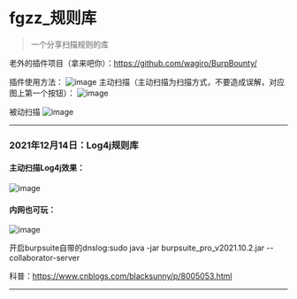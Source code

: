 # fgzz_规则库
> 一个分享扫描规则的库

老外的插件项目（拿来吧你）：https://github.com/wagiro/BurpBounty/

插件使用方法：
![image](https://user-images.githubusercontent.com/35132751/145958377-cf2daf5c-78ff-4ae8-aad2-6fd24c6ee024.png)
主动扫描（主动扫描为扫描方式，不要造成误解，对应图上第一个按钮）：
![image](https://user-images.githubusercontent.com/35132751/145958686-c422d856-6c9e-4b66-81c3-005fbbb17da0.png)

被动扫描
![image](https://user-images.githubusercontent.com/35132751/146002285-844a1210-38cd-4a35-8217-d7aca93dfd41.png)

---

### 2021年12月14日：Log4j规则库
#### 主动扫描Log4j效果：

![image](https://user-images.githubusercontent.com/35132751/145957731-d31fbc36-c31d-406a-a92e-6f703129ec13.png)

#### 内网也可玩：

![image](https://user-images.githubusercontent.com/35132751/145965510-ba1b51e2-5bd3-4062-966a-6081a723bd9b.png)

开启burpsuite自带的dnslog:sudo java -jar burpsuite_pro_v2021.10.2.jar --collaborator-server

科普：https://www.cnblogs.com/blacksunny/p/8005053.html

---

